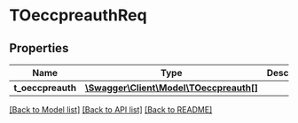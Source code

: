 # TOeccpreauthReq

## Properties
Name | Type | Description | Notes
------------ | ------------- | ------------- | -------------
**t_oeccpreauth** | [**\Swagger\Client\Model\TOeccpreauth[]**](TOeccpreauth.md) |  | [optional] 

[[Back to Model list]](../README.md#documentation-for-models) [[Back to API list]](../README.md#documentation-for-api-endpoints) [[Back to README]](../README.md)


